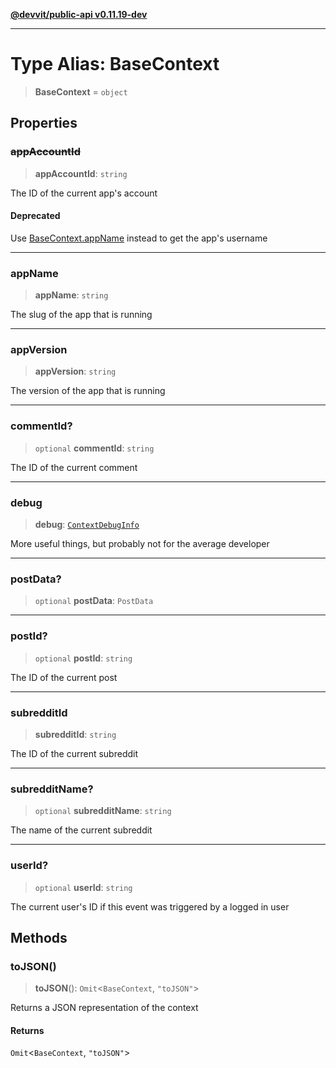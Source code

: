 [**@devvit/public-api v0.11.19-dev**](../README.md)

---

# Type Alias: BaseContext

> **BaseContext** = `object`

## Properties

<a id="appaccountid"></a>

### ~~appAccountId~~

> **appAccountId**: `string`

The ID of the current app's account

#### Deprecated

Use [BaseContext.appName](#appname) instead to get the app's username

---

<a id="appname"></a>

### appName

> **appName**: `string`

The slug of the app that is running

---

<a id="appversion"></a>

### appVersion

> **appVersion**: `string`

The version of the app that is running

---

<a id="commentid"></a>

### commentId?

> `optional` **commentId**: `string`

The ID of the current comment

---

<a id="debug"></a>

### debug

> **debug**: [`ContextDebugInfo`](ContextDebugInfo.md)

More useful things, but probably not for the average developer

---

<a id="postdata"></a>

### postData?

> `optional` **postData**: `PostData`

---

<a id="postid"></a>

### postId?

> `optional` **postId**: `string`

The ID of the current post

---

<a id="subredditid"></a>

### subredditId

> **subredditId**: `string`

The ID of the current subreddit

---

<a id="subredditname"></a>

### subredditName?

> `optional` **subredditName**: `string`

The name of the current subreddit

---

<a id="userid"></a>

### userId?

> `optional` **userId**: `string`

The current user's ID if this event was triggered by a logged in user

## Methods

<a id="tojson"></a>

### toJSON()

> **toJSON**(): `Omit`\<`BaseContext`, `"toJSON"`\>

Returns a JSON representation of the context

#### Returns

`Omit`\<`BaseContext`, `"toJSON"`\>
